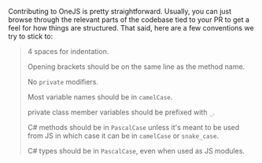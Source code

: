 ﻿Contributing to OneJS is pretty straightforward. Usually, you can just browse through the relevant parts of the codebase tied to your PR to get a feel for how things are structured. That said, here are a few conventions we try to stick to:

> 4 spaces for indentation.
> 
> Opening brackets should be on the same line as the method name.
> 
> No `private` modifiers.
> 
> Most variable names should be in `camelCase`.
> 
> private class member variables should be prefixed with `_`.
> 
> C# methods should be in `PascalCase` unless it's meant to be used from JS in which case it can be in `camelCase` or `snake_case`.
> 
> C# types should be in `PascalCase`, even when used as JS modules.